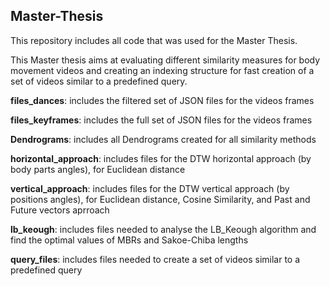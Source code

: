 ## Master-Thesis

This repository includes all code that was used for the Master Thesis.

This Master thesis aims at evaluating different similarity measures for body movement videos and creating an indexing structure for fast creation of a set of videos similar to a predefined query. 

**files_dances**: includes the filtered set of JSON files for the videos frames

**files_keyframes**: includes the full set of JSON files for the videos frames

**Dendrograms**: includes all Dendrograms created for all similarity methods

**horizontal_approach**: includes files for the DTW horizontal approach (by body parts angles), for Euclidean distance 

**vertical_approach**: includes files for the DTW vertical approach (by positions angles), for Euclidean distance, Cosine Similarity, and Past and Future vectors aprroach 

**lb_keough**: includes files needed to analyse the LB_Keough algorithm and find the optimal values of MBRs and Sakoe-Chiba lengths

**query_files**: includes files needed to create a set of videos similar to a predefined query 

  
